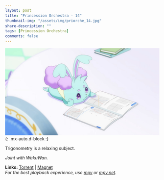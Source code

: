 ```yaml
---
layout: post
title: "Princession Orchestra - 14"
thumbnail-img: "/assets/img/priorche_14.jpg"
share-description: ""
tags: [Princession Orchestra]
comments: false
---
```


![Princession Orchestra - 14](/assets/img/priorche_14.jpg){: .mx-auto.d-block :}

Trigonometry is a relaxing subject.
<!-- excerpt-end -->

*Joint with WakuWan.*

**Links:** [Torrent](https://nyaa.si/view/1993534) | [Magnet](magnet:?xt=urn:btih:4e16c65622a05915adb8ab075a748c3d42a032c9&dn=%5BWakuTomete%5D%20Princess%20Session%20Orchestra%20-%2014%20%28WEB%201080p%20AVC%20E-AC3%29%20%5B49810E1D%5D%20%7C%20Princession%20Orchestra&tr=http%3A%2F%2Fnyaa.tracker.wf%3A7777%2Fannounce&tr=udp%3A%2F%2Fopen.stealth.si%3A80%2Fannounce&tr=udp%3A%2F%2Ftracker.opentrackr.org%3A1337%2Fannounce&tr=udp%3A%2F%2Fexodus.desync.com%3A6969%2Fannounce&tr=udp%3A%2F%2Ftracker.torrent.eu.org%3A451%2Fannounce) <br>
*For the best playback experience, use [mpv](https://mpv.io/) or [mpv.net](https://github.com/mpvnet-player/mpv.net/releases).*
